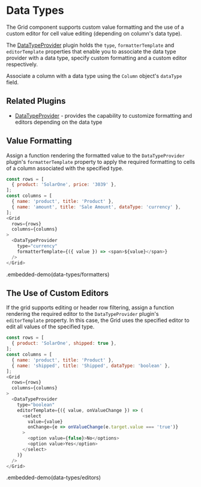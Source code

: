 # Data Types

The Grid component supports custom value formatting and the use of a custom editor for cell value editing (depending on column's data type).

The [DataTypeProvider](../reference/data-type-provider.md) plugin holds the `type`, `formatterTemplate` and `editorTemplate` properties that enable you to associate the data type provider with a data type, specify custom formatting and a custom editor respectively.

Associate a column with a data type using the `Column` object's `dataType` field.

## Related Plugins

- [DataTypeProvider](../reference/data-type-provider.md) - provides the capability to customize formatting and editors depending on the data type

## Value Formatting

Assign a function rendering the formatted value to the `DataTypeProvider` plugin's `formatterTemplate` property to apply the required formatting to cells of a column associated with the specified type.

```js
const rows = [
  { product: 'SolarOne', price: '3039' },
];
const columns = [
  { name: 'product', title: 'Product' },
  { name: 'amount', title: 'Sale Amount', dataType: 'currency' },
];
<Grid
  rows={rows}
  columns={columns}
>
  <DataTypeProvider
    type="currency"
    formatterTemplate={({ value }) => <span>${value}</span>}
  />
</Grid>
```

.embedded-demo(data-types/formatters)

## The Use of Custom Editors

If the grid supports editing or header row filtering, assign a function rendering the required editor to the `DataTypeProvider` plugin's `editorTemplate` property. In this case, the Grid uses the specified editor to edit all values of the specified type.

```js
const rows = [
  { product: 'SolarOne', shipped: true },
];
const columns = [
  { name: 'product', title: 'Product' },
  { name: 'shipped', title: 'Shipped', dataType: 'boolean' },
];
<Grid
  rows={rows}
  columns={columns}
>
  <DataTypeProvider
    type="boolean"
    editorTemplate={({ value, onValueChange }) => (
      <select
        value={value}
        onChange={e => onValueChange(e.target.value === 'true')}
      >
        <option value={false}>No</options>
        <option value>Yes</option>
      </select>
    )}
  />
</Grid>
```

.embedded-demo(data-types/editors)
